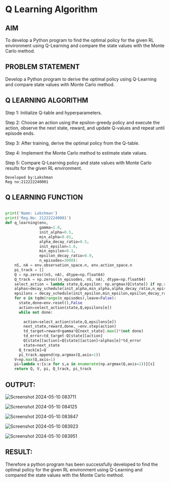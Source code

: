 # Q Learning Algorithm


## AIM

To develop a Python program to find the optimal policy for the given RL environment using Q-Learning and compare the state values with the Monte Carlo method.

## PROBLEM STATEMENT

Develop a Python program to derive the optimal policy using Q-Learning and compare state values with Monte Carlo method.

## Q LEARNING ALGORITHM

Step 1: Initialize Q-table and hyperparameters.

Step 2: Choose an action using the epsilon-greedy policy and execute the action, observe the next state, reward, and update Q-values and repeat until episode ends.

Step 3: After training, derive the optimal policy from the Q-table.

Step 4: Implement the Monte Carlo method to estimate state values.

Step 5: Compare Q-Learning policy and state values with Monte Carlo results for the given RL environment.

~~~
Developed by:Lakshman
Reg no:212222240001
~~~

## Q LEARNING FUNCTION

~~~python

print('Name: Lakshman')
print('Reg.No: 212222240001')
def q_learning(env, 
               gamma=1.0,
               init_alpha=0.5,
               min_alpha=0.01,
               alpha_decay_ratio=0.5,
               init_epsilon=1.0,
               min_epsilon=0.1,
               epsilon_decay_ratio=0.9,
               n_episodes=3000):
    nS, nA = env.observation_space.n, env.action_space.n
    pi_track = []
    Q = np.zeros((nS, nA), dtype=np.float64)
    Q_track = np.zeros((n_episodes, nS, nA), dtype=np.float64)
    select_action = lambda state,Q,epsilon: np.argmax(Q[state]) if np.random.random()>epsilon else np.random.randint(len(Q[state]))
    alphas=decay_schedule(init_alpha,min_alpha,alpha_decay_ratio,n_episodes)
    epsilons = decay_schedule(init_epsilon,min_epsilon,epsilon_decay_ratio,n_episodes)
    for e in tqdm(range(n_episodes),leave=False):
      state,done=env.reset(),False
      action=select_action(state,Q,epsilons[e])
      while not done:
        
        action=select_action(state,Q,epsilons[e])
        next_state,reward,done,_=env.step(action)
        td_target=reward+gamma*Q[next_state].max()*(not done)
        td_error=td_target-Q[state][action]
        Q[state][action]=Q[state][action]+alphas[e]*td_error
        state=next_state
      Q_track[e]=Q
      pi_track.append(np.argmax(Q,axis=1))
    V=np.max(Q,axis=1)
    pi=lambda s:{s:a for s,a in enumerate(np.argmax(Q,axis=1))}[s]
    return Q, V, pi, Q_track, pi_track
~~~

## OUTPUT:
![Screenshot 2024-05-10 083711](https://github.com/LakshmanAdhireddy/q-learning/assets/118707265/0c7abecd-39bf-46c1-aed4-8f995738b95d)

![Screenshot 2024-05-10 084125](https://github.com/LakshmanAdhireddy/q-learning/assets/118707265/618b071e-bf93-4845-ae6c-90be0d6737b4)

![Screenshot 2024-05-10 083847](https://github.com/LakshmanAdhireddy/q-learning/assets/118707265/ec28d6b1-e2d9-4247-9d48-791b1bf8a028)

![Screenshot 2024-05-10 083923](https://github.com/LakshmanAdhireddy/q-learning/assets/118707265/6520095b-cc38-411b-b630-df5c09e778b0)

![Screenshot 2024-05-10 083951](https://github.com/LakshmanAdhireddy/q-learning/assets/118707265/f68e0742-8a1e-4c12-88c3-347479ca12fe)

## RESULT:

Therefore a python program has been successfully developed to find the optimal policy for the given RL environment using Q-Learning and compared the state values with the Monte Carlo method.
